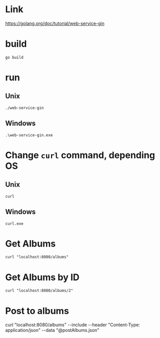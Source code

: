 # Link

https://golang.org/doc/tutorial/web-service-gin

# build
```
go build
```

# run

## Unix
```
./web-service-gin
```

## Windows
```
.\web-service-gin.exe
```

# Change `curl` command, depending OS

## Unix
```
curl
```

## Windows
```
curl.exe
```

# Get Albums
```
curl "localhost:8080/albums"
```

# Get Albums by ID
```
curl "localhost:8080/albums/2"
```

# Post to albums
curl "localhost:8080/albums" --include --header "Content-Type: application/json" --data "@postAlbums.json"

